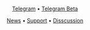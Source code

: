 <div align="center">

[<img src="">]()

<a href="">Telegram</a> • <a href="">Telegram Beta</a>

<a href="">News</a> • <a href="">Support</a> • <a href="">Disscussion</a>
